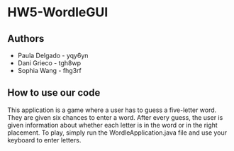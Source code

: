 # HW5-WordleGUI

## Authors

* Paula Delgado - yqy6yn
* Dani Grieco - tgh8wp
* Sophia Wang - fhg3rf

## How to use our code
This application is a game where a user has to guess a five-letter word. They are given six chances
to enter a word. After every guess, the user is given information about whether each letter is 
in the word or in the right placement. To play, simply run the WordleApplication.java file and use
your keyboard to enter letters. 